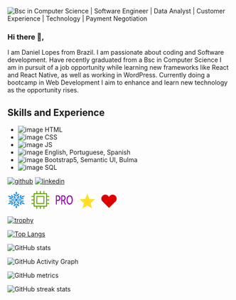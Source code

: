 ![Bsc in Computer Science | Software Engineer | Data Analyst | Customer Experience | Technology | Payment Negotiation](https://github.com/dloppes/DanielLopes/blob/main/Red%20Blue%20Traditional%20College%20Graduation%20Banner.png)

### Hi there 👋,

I am Daniel Lopes from Brazil. I am passionate about coding and Software development. Have recently graduated from a Bsc in Computer Science I am in pursuit of a job opportunity while learning new frameworks like React and React Native, as well as working in WordPress. Currently doing a bootcamp in Web Development I aim to enhance and learn new technology as the opportunity rises.

## Skills and Experience
* ![image](https://user-images.githubusercontent.com/48283896/136964892-ba306a70-fe13-4139-92a9-ae3300c6b58a.png) HTML
* ![image](https://user-images.githubusercontent.com/48283896/136965157-47198040-0202-4eb3-956f-2a2cdffbcecf.png) CSS
* ![image](https://user-images.githubusercontent.com/48283896/136965293-f11d64f4-9793-4d4d-90d6-e7910606a0d2.png) JS
* ![image](https://user-images.githubusercontent.com/48283896/136965391-26ec3cfd-ec40-47db-ae60-6b4ee675b970.png) English, Portuguese, Spanish
* ![image](https://user-images.githubusercontent.com/48283896/136965765-9484af7f-ee30-484d-a5d5-0e120afefe3b.png) Bootstrap5, Semantic UI, Bulma
* ![image](https://user-images.githubusercontent.com/48283896/136965059-5bb64eeb-8cb2-411f-bfd8-85b5f776f96a.png) SQL


[<img src='https://cdn.jsdelivr.net/npm/simple-icons@3.0.1/icons/github.svg' alt='github' height='40'>](https://github.com/dloppes)  [<img src='https://cdn.jsdelivr.net/npm/simple-icons@3.0.1/icons/linkedin.svg' alt='linkedin' height='40'>](https://www.linkedin.com/in/daniel-lopes-soares-b35109110/)  

<a href='https://archiveprogram.github.com/'><img src='https://raw.githubusercontent.com/acervenky/animated-github-badges/master/assets/acbadge.gif' width='40' height='40'></a> <a href='https://docs.github.com/en/developers'><img src='https://raw.githubusercontent.com/acervenky/animated-github-badges/master/assets/devbadge.gif' width='40' height='40'></a> <a href='https://github.com/pricing'><img src='https://raw.githubusercontent.com/acervenky/animated-github-badges/master/assets/pro.gif' width='40' height='40'></a> <a href='https://stars.github.com/'><img src='https://raw.githubusercontent.com/acervenky/animated-github-badges/master/assets/starbadge.gif' width='35' height='35'></a> <a href='https://docs.github.com/en/github/supporting-the-open-source-community-with-github-sponsors'><img src='https://raw.githubusercontent.com/acervenky/animated-github-badges/master/assets/sponsorbadge.gif' width='35' height='35'></a> 

[![trophy](https://github-profile-trophy.vercel.app/?username=dloppes)](https://github.com/ryo-ma/github-profile-trophy)

[![Top Langs](https://github-readme-stats.vercel.app/api/top-langs/?username=dloppes)](https://github.com/anuraghazra/github-readme-stats)

![GitHub stats](https://github-readme-stats.vercel.app/api?username=dloppes&show_icons=true&count_private=true)  

![GitHub Activity Graph](https://activity-graph.herokuapp.com/graph?username=dloppes)  

![GitHub metrics](https://metrics.lecoq.io/dloppes)  

![GitHub streak stats](https://github-readme-streak-stats.herokuapp.com/?user=dloppes)  


